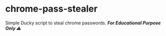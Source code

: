 # chrome-pass-stealer
Simple Ducky script to steal chrome passwords.
___***For Educational Purpose Only ⚠***___

